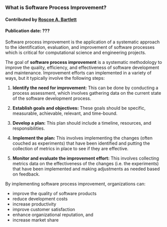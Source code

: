 ### What is Software Process Improvement?
#### Contributed by  [Roscoe A. Bartlett](https://github.com/bartlett)
#### Publication date: ???

<!--- deck start --->
Software process improvement is the application of a systematic approach to the identification, evaluation, and improvement of software processes which is critical for computational science and engineering projects.
<!--- deck end --->

<!--- body start --->

The goal of **software process improvement** is a systematic methodology to improve the quality, efficiency, and effectiveness of software development and maintenance.
Improvement efforts can implemented in a variety of ways, but it typically involve the following steps:

1. **Identify the need for improvement:**  This can be done by conducting a process assessment, which involves gathering data on the current state of the software development process.

2. **Establish goals and objectives:**  These goals should be specific, measurable, achievable, relevant, and time-bound.

3. **Develop a plan:** This plan should include a timeline, resources, and responsibilities.

4. **Implement the plan:** This involves implementing the changes (often couched as experiments) that have been identified and putting the collection of metrics in place to see if they are effective.

5. **Monitor and evaluate the improvement effort:** This involves collecting metrics data on the effectiveness of the changes (i.e. the experiments) that have been implemented and making adjustments as needed based on feedback.

By implementing software process improvement, organizations can:

* improve the quality of software products
* reduce development costs
* increase productivity
* improve customer satisfaction
* enhance organizational reputation, and
* increase market share

<!--- body end  --->
 
<!---
Publish: yes
Pinned: no
Topics: software process improvement
RSS update: ???
--->
